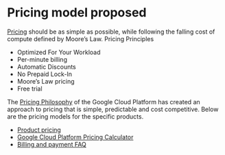 # Pricing model proposed

[Pricing](https://cloud.google.com/pricing/) should be as simple as possible, while following the falling cost of compute defined by Moore’s Law. Pricing Principles
* Optimized For Your Workload
* Per-minute billing
* Automatic Discounts
* No Prepaid Lock-In
* Moore’s Law pricing
* Free trial

The [Pricing Philosophy](https://cloud.google.com/pricing/philosophy/) of the Google Cloud Platform has created an approach to pricing that is simple, predictable and cost competitive. Below are the pricing models for the specific products.
* [Product pricing](https://cloud.google.com/pricing/#pricing)
* [Google Cloud Platform Pricing Calculator](https://cloud.google.com/products/calculator/)
* [Billing and payment FAQ](https://support.google.com/cloud/#topic=6288636)